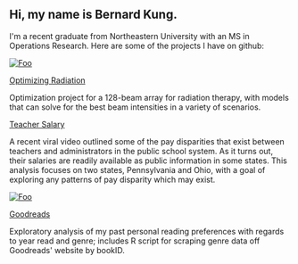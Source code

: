 ## Hi, my name is Bernard Kung.
I'm a recent graduate from Northeastern University with an MS in Operations Research. Here are some of the projects I have on github:

[![Foo](https://github.com/bernardkung/bkung/blob/master/images/optimizingradiation_image.jpg?raw=true)](https://bernardkung.github.io/OptimizingRadiation/)

[Optimizing Radiation](https://bernardkung.github.io/OptimizingRadiation/)

Optimization project for a 128-beam array for radiation therapy, with models that can solve for the best beam intensities in a variety of scenarios.

[Teacher Salary](https://bernardkung.github.io/TeacherSalary/)

A recent viral video outlined some of the pay disparities that exist between teachers and administrators in the public school system. As it turns out, their salaries are readily available as public information in some states. This analysis focuses on two states, Pennsylvania and Ohio, with a goal of exploring any patterns of pay disparity which may exist.

[![Foo](https://github.com/bernardkung/bkung/blob/master/images/goodreads_image.jpg?raw=true)](https://bernardkung.github.io/goodreads/)

[Goodreads](https://bernardkung.github.io/goodreads/)

Exploratory analysis of my past personal reading preferences with regards to year read and genre; includes R script for scraping genre data off Goodreads' website by bookID.

